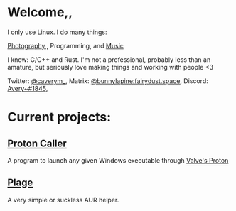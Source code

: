 # Welcome,,
I only use Linux.
I do many things:

[Photography,](https://unsplash.com/@caverym), Programming, and [Music](https://caverym.bandcamp.com/)

I know: C/C++ and Rust. I'm not a professional, probably less than an amature, but seriously love making things and working with people <3

Twitter: [@caverym_](https://twitter.com/caverym_),
Matrix: [@bunnylapine:fairydust.space](https://matrix.to/#/@bunnylapine:fairydust.space),
Discord: [Avery~#1845](https://discord.gg/Ef4pG66h7M),


# Current projects:
## [Proton Caller](https://github.com/caverym/proton-caller)
A program to launch any given Windows executable through [Valve's Proton](https://github.com/ValveSoftware/Proton)

## [Plage](https://github.com/caverym/plage)
A very simple or suckless AUR helper.

